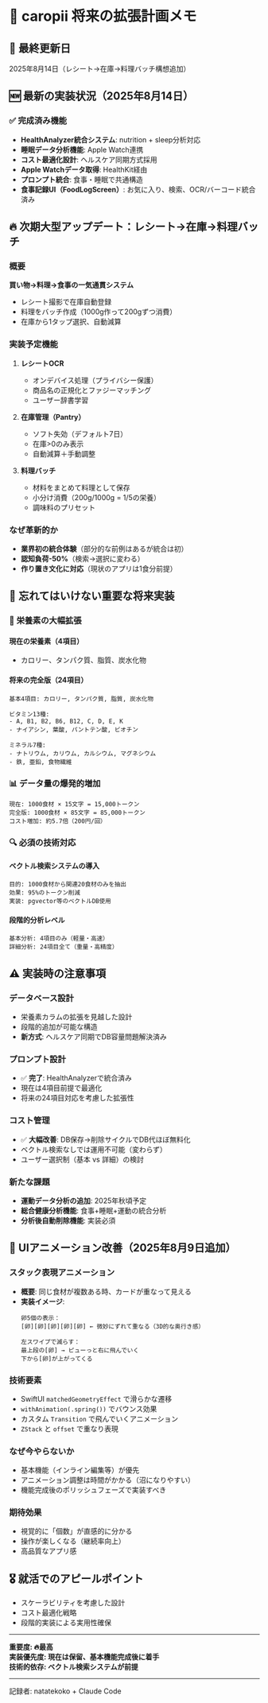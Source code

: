 # 🚀 caropii 将来の拡張計画メモ

## 📅 最終更新日
2025年8月14日（レシート→在庫→料理バッチ構想追加）

## 🆕 最新の実装状況（2025年8月14日）

### ✅ 完成済み機能
- **HealthAnalyzer統合システム**: nutrition + sleep分析対応
- **睡眠データ分析機能**: Apple Watch連携
- **コスト最適化設計**: ヘルスケア同期方式採用
- **Apple Watchデータ取得**: HealthKit経由
- **プロンプト統合**: 食事・睡眠で共通構造
- **食事記録UI（FoodLogScreen）**: お気に入り、検索、OCR/バーコード統合済み

## 🔥 次期大型アップデート：レシート→在庫→料理バッチ

### 概要
**買い物→料理→食事の一気通貫システム**
- レシート撮影で在庫自動登録
- 料理をバッチ作成（1000g作って200gずつ消費）
- 在庫から1タップ選択、自動減算

### 実装予定機能
1. **レシートOCR**
   - オンデバイス処理（プライバシー保護）
   - 商品名の正規化とファジーマッチング
   - ユーザー辞書学習

2. **在庫管理（Pantry）**
   - ソフト失効（デフォルト7日）
   - 在庫>0のみ表示
   - 自動減算＋手動調整

3. **料理バッチ**
   - 材料をまとめて料理として保存
   - 小分け消費（200g/1000g = 1/5の栄養）
   - 調味料のプリセット

### なぜ革新的か
- **業界初の統合体験**（部分的な前例はあるが統合は初）
- **認知負荷-50%**（検索→選択に変わる）
- **作り置き文化に対応**（現状のアプリは1食分前提）

## 🎯 忘れてはいけない重要な将来実装

### 🧬 **栄養素の大幅拡張**

#### 現在の栄養素（4項目）
- カロリー、タンパク質、脂質、炭水化物

#### 将来の完全版（24項目）
```
基本4項目: カロリー, タンパク質, 脂質, 炭水化物

ビタミン13種:
- A, B1, B2, B6, B12, C, D, E, K
- ナイアシン, 葉酸, パントテン酸, ビオチン

ミネラル7種:
- ナトリウム, カリウム, カルシウム, マグネシウム
- 鉄, 亜鉛, 食物繊維
```

### 📊 **データ量の爆発的増加**
```
現在: 1000食材 × 15文字 = 15,000トークン
完全版: 1000食材 × 85文字 = 85,000トークン
コスト増加: 約5.7倍（200円/回）
```

### 🔍 **必須の技術対応**

#### ベクトル検索システムの導入
```
目的: 1000食材から関連20食材のみを抽出
効果: 95%のトークン削減
実装: pgvector等のベクトルDB使用
```

#### 段階的分析レベル
```
基本分析: 4項目のみ（軽量・高速）
詳細分析: 24項目全て（重量・高精度）
```

## ⚠️ **実装時の注意事項**

### データベース設計
- 栄養素カラムの拡張を見越した設計
- 段階的追加が可能な構造
- **新方式**: ヘルスケア同期でDB容量問題解決済み

### プロンプト設計
- ✅ **完了**: HealthAnalyzerで統合済み
- 現在は4項目前提で最適化
- 将来の24項目対応を考慮した拡張性

### コスト管理
- ✅ **大幅改善**: DB保存→削除サイクルでDB代ほぼ無料化
- ベクトル検索なしでは運用不可能（変わらず）
- ユーザー選択制（基本 vs 詳細）の検討

### 新たな課題
- **運動データ分析の追加**: 2025年秋頃予定
- **総合健康分析機能**: 食事+睡眠+運動の統合分析
- **分析後自動削除機能**: 実装必須

## 🎨 **UIアニメーション改善（2025年8月9日追加）**

### スタック表現アニメーション
- **概要**: 同じ食材が複数ある時、カードが重なって見える
- **実装イメージ**:
  ```
  卵5個の表示：
  [卵][卵][卵][卵][卵] ← 微妙にずれて重なる（3D的な奥行き感）
  
  左スワイプで減らす：
  最上段の[卵] → ピューっと右に飛んでいく
  下から[卵]が上がってくる
  ```

### 技術要素
- SwiftUI `matchedGeometryEffect` で滑らかな遷移
- `withAnimation(.spring())` でバウンス効果
- カスタム `Transition` で飛んでいくアニメーション
- `ZStack` と `offset` で重なり表現

### なぜ今やらないか
- 基本機能（インライン編集等）が優先
- アニメーション調整は時間がかかる（沼になりやすい）
- 機能完成後のポリッシュフェーズで実装すべき

### 期待効果
- 視覚的に「個数」が直感的に分かる
- 操作が楽しくなる（継続率向上）
- 高品質なアプリ感

## 🎖️ **就活でのアピールポイント**
- スケーラビリティを考慮した設計
- コスト最適化戦略
- 段階的実装による実用性確保

---

**重要度: 🔥最高**  
**実装優先度: 現在は保留、基本機能完成後に着手**  
**技術的依存: ベクトル検索システムが前提**

---
記録者: natatekoko + Claude Code